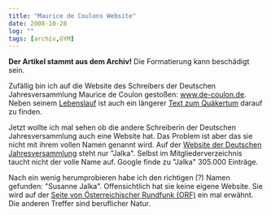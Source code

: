 ```yaml
---
title: "Maurice de Coulons Website"
date: 2008-10-28
log: ""
tags: [archiv,GYM]
---
```

**Der Artikel stammt aus dem Archiv!** Die Formatierung kann beschädigt sein.

Zufällig bin ich auf die Website des Schreibers der Deutschen Jahresversammlung Maurice de Coulon gestoßen: www.de-coulon.de. Neben seinem <a href="http://www.de-coulon.de/Personlich/personlich.html">Lebenslauf</a> ist auch ein längerer <a href="http://www.de-coulon.de/Quaker/quaker.html">Text zum Quäkertum</a> darauf zu finden.

Jetzt wollte ich mal sehen ob die andere Schreiberin der Deutschen Jahresversammlung auch eine Website hat. Das Problem ist aber das sie nicht mit ihrem vollen Namen genannt wird. Auf der <a href="http://www.quaeker.org/kontakt.php">Website der Deutschen Jahresversammlung</a> steht nur "Jalka". Selbst im Mitgliederverzeichnis taucht nicht der volle Name auf. Google finde zu "Jalka" 305.000 Einträge.

Nach ein wenig herumprobieren habe ich den richtigen (?) Namen gefunden: "Susanne Jalka". Offensichtlich hat sie keine eigene Website. Sie wird auf der <a href="http://religion.orf.at/projekt02/tvradio/ra_menschen/ra_men020623.htm">Seite von Österreichischer Rundfunk (ORF)</a> ein mal erwähnt. Die anderen Treffer sind beruflicher Natur.
